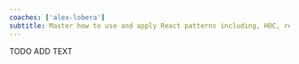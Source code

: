 ```yaml
---
coaches: ['alex-lobera']
subtitle: Master how to use and apply React patterns including, HOC, render props and perpendicular composition with hooks in this workshop in Berlin
---
```


TODO ADD TEXT

